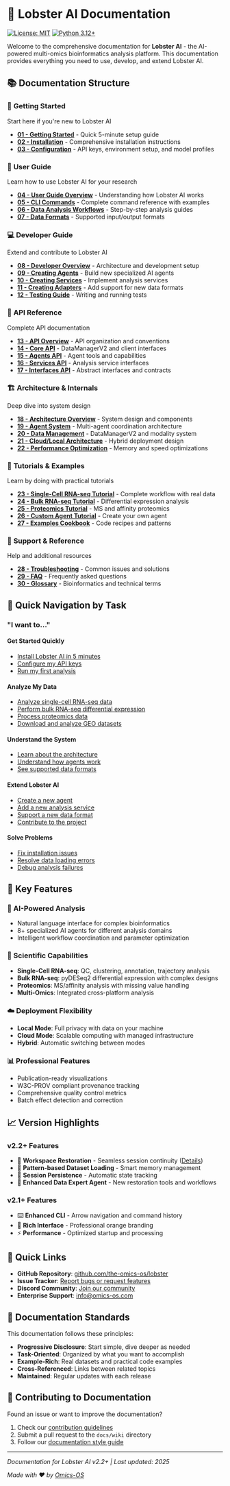 # 🦞 Lobster AI Documentation

[![License: MIT](https://img.shields.io/badge/License-MIT-yellow.svg)](https://opensource.org/licenses/MIT)
[![Python 3.12+](https://img.shields.io/badge/python-3.12+-blue.svg)](https://www.python.org/downloads/)

Welcome to the comprehensive documentation for **Lobster AI** - the AI-powered multi-omics bioinformatics analysis platform. This documentation provides everything you need to use, develop, and extend Lobster AI.

## 📚 Documentation Structure

### 🚀 **Getting Started**
Start here if you're new to Lobster AI
- [**01 - Getting Started**](01-getting-started.md) - Quick 5-minute setup guide
- [**02 - Installation**](02-installation.md) - Comprehensive installation instructions
- [**03 - Configuration**](03-configuration.md) - API keys, environment setup, and model profiles

### 👤 **User Guide**
Learn how to use Lobster AI for your research
- [**04 - User Guide Overview**](04-user-guide-overview.md) - Understanding how Lobster AI works
- [**05 - CLI Commands**](05-cli-commands.md) - Complete command reference with examples
- [**06 - Data Analysis Workflows**](06-data-analysis-workflows.md) - Step-by-step analysis guides
- [**07 - Data Formats**](07-data-formats.md) - Supported input/output formats

### 💻 **Developer Guide**
Extend and contribute to Lobster AI
- [**08 - Developer Overview**](08-developer-overview.md) - Architecture and development setup
- [**09 - Creating Agents**](09-creating-agents.md) - Build new specialized AI agents
- [**10 - Creating Services**](10-creating-services.md) - Implement analysis services
- [**11 - Creating Adapters**](11-creating-adapters.md) - Add support for new data formats
- [**12 - Testing Guide**](12-testing-guide.md) - Writing and running tests

### 📖 **API Reference**
Complete API documentation
- [**13 - API Overview**](13-api-overview.md) - API organization and conventions
- [**14 - Core API**](14-core-api.md) - DataManagerV2 and client interfaces
- [**15 - Agents API**](15-agents-api.md) - Agent tools and capabilities
- [**16 - Services API**](16-services-api.md) - Analysis service interfaces
- [**17 - Interfaces API**](17-interfaces-api.md) - Abstract interfaces and contracts

### 🏗️ **Architecture & Internals**
Deep dive into system design
- [**18 - Architecture Overview**](18-architecture-overview.md) - System design and components
- [**19 - Agent System**](19-agent-system.md) - Multi-agent coordination architecture
- [**20 - Data Management**](20-data-management.md) - DataManagerV2 and modality system
- [**21 - Cloud/Local Architecture**](21-cloud-local-architecture.md) - Hybrid deployment design
- [**22 - Performance Optimization**](22-performance-optimization.md) - Memory and speed optimizations

### 🎯 **Tutorials & Examples**
Learn by doing with practical tutorials
- [**23 - Single-Cell RNA-seq Tutorial**](23-tutorial-single-cell.md) - Complete workflow with real data
- [**24 - Bulk RNA-seq Tutorial**](24-tutorial-bulk-rnaseq.md) - Differential expression analysis
- [**25 - Proteomics Tutorial**](25-tutorial-proteomics.md) - MS and affinity proteomics
- [**26 - Custom Agent Tutorial**](26-tutorial-custom-agent.md) - Create your own agent
- [**27 - Examples Cookbook**](27-examples-cookbook.md) - Code recipes and patterns

### 🔧 **Support & Reference**
Help and additional resources
- [**28 - Troubleshooting**](28-troubleshooting.md) - Common issues and solutions
- [**29 - FAQ**](29-faq.md) - Frequently asked questions
- [**30 - Glossary**](30-glossary.md) - Bioinformatics and technical terms

## 🎯 Quick Navigation by Task

### **"I want to..."**

#### **Get Started Quickly**
- [Install Lobster AI in 5 minutes](01-getting-started.md)
- [Configure my API keys](03-configuration.md#required-api-keys)
- [Run my first analysis](01-getting-started.md#your-first-analysis)

#### **Analyze My Data**
- [Analyze single-cell RNA-seq data](23-tutorial-single-cell.md)
- [Perform bulk RNA-seq differential expression](24-tutorial-bulk-rnaseq.md)
- [Process proteomics data](25-tutorial-proteomics.md)
- [Download and analyze GEO datasets](06-data-analysis-workflows.md#geo-database-integration)

#### **Understand the System**
- [Learn about the architecture](18-architecture-overview.md)
- [Understand how agents work](19-agent-system.md)
- [See supported data formats](07-data-formats.md)

#### **Extend Lobster AI**
- [Create a new agent](09-creating-agents.md)
- [Add a new analysis service](10-creating-services.md)
- [Support a new data format](11-creating-adapters.md)
- [Contribute to the project](08-developer-overview.md#contributing)

#### **Solve Problems**
- [Fix installation issues](28-troubleshooting.md#installation-issues)
- [Resolve data loading errors](28-troubleshooting.md#data-loading-issues)
- [Debug analysis failures](28-troubleshooting.md#analysis-failures)

## 🌟 Key Features

### **🤖 AI-Powered Analysis**
- Natural language interface for complex bioinformatics
- 8+ specialized AI agents for different analysis domains
- Intelligent workflow coordination and parameter optimization

### **🧬 Scientific Capabilities**
- **Single-Cell RNA-seq**: QC, clustering, annotation, trajectory analysis
- **Bulk RNA-seq**: pyDESeq2 differential expression with complex designs
- **Proteomics**: MS/affinity analysis with missing value handling
- **Multi-Omics**: Integrated cross-platform analysis

### **☁️ Deployment Flexibility**
- **Local Mode**: Full privacy with data on your machine
- **Cloud Mode**: Scalable computing with managed infrastructure
- **Hybrid**: Automatic switching between modes

### **📊 Professional Features**
- Publication-ready visualizations
- W3C-PROV compliant provenance tracking
- Comprehensive quality control metrics
- Batch effect detection and correction

## 📈 Version Highlights

### **v2.2+ Features**
- 🔄 **Workspace Restoration** - Seamless session continuity ([Details](31-data-expert-agent-enhancements.md))
- 📂 **Pattern-based Dataset Loading** - Smart memory management
- 💾 **Session Persistence** - Automatic state tracking
- 🤖 **Enhanced Data Expert Agent** - New restoration tools and workflows

### **v2.1+ Features**
- ⌨️ **Enhanced CLI** - Arrow navigation and command history
- 🎨 **Rich Interface** - Professional orange branding
- ⚡ **Performance** - Optimized startup and processing

## 🔗 Quick Links

- **GitHub Repository**: [github.com/the-omics-os/lobster](https://github.com/the-omics-os/lobster)
- **Issue Tracker**: [Report bugs or request features](https://github.com/the-omics-os/lobster/issues)
- **Discord Community**: [Join our community](https://discord.gg/HDTRbWJ8omicsos)
- **Enterprise Support**: [info@omics-os.com](mailto:info@omics-os.com)

## 📝 Documentation Standards

This documentation follows these principles:
- **Progressive Disclosure**: Start simple, dive deeper as needed
- **Task-Oriented**: Organized by what you want to accomplish
- **Example-Rich**: Real datasets and practical code examples
- **Cross-Referenced**: Links between related topics
- **Maintained**: Regular updates with each release

## 🤝 Contributing to Documentation

Found an issue or want to improve the documentation?
1. Check our [contribution guidelines](08-developer-overview.md#contributing)
2. Submit a pull request to the `docs/wiki` directory
3. Follow our [documentation style guide](08-developer-overview.md#documentation-style)

---

*Documentation for Lobster AI v2.2+ | Last updated: 2025*

*Made with ❤️ by [Omics-OS](https://omics-os.com)*